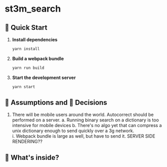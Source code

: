 # st3m_search

## 🚀 Quick Start

1. **Install dependencies**

   ```sh
   yarn install
   ```

2. **Build a webpack bundle**

   ```sh
   yarn run build
   ```
2. **Start the development server**

   ```sh
   yarn start
   ```

## 🤷‍ Assumptions and 💪 Decisions 
1. There will be mobile users around the world. Autocorrect should be performed on a server. 
    a. Running binary search on a dictionary is too intensive for mobile devices
    b. There's no algo yet that can compress a unix dictionary enough to send quickly over a 3g network.  
        i. Webpack bundle is large as well, but have to send it. SERVER SIDE RENDERING??

## 🧐 What's inside?